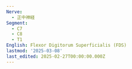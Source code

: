 ```yaml
---
Nerve:
  - 正中神経
Segment:
  - C7
  - C8
  - T1
English: Flexor Digitorum Superficialis (FDS)
lastmod: '2025-03-08'
last_edited: 2025-02-27T00:00:00.000Z
---
```



